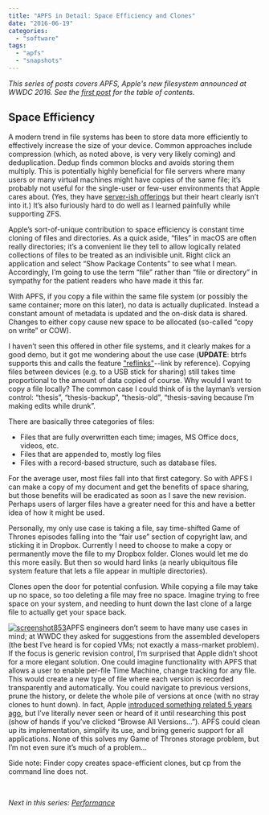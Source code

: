 ```yaml
---
title: "APFS in Detail: Space Efficiency and Clones"
date: "2016-06-19"
categories: 
  - "software"
tags: 
  - "apfs"
  - "snapshots"
---
```


_This series of posts covers APFS, Apple's new filesystem announced at WWDC 2016. See the [first post]( http://dtrace.org/blogs/ahl/2016/06/19/apfs-part1) for the table of contents._

## Space Efficiency

A modern trend in file systems has been to store data more efficiently to effectively increase the size of your device. Common approaches include compression (which, as noted above, is very very likely coming) and deduplication. Dedup finds common blocks and avoids storing them multiply. This is potentially highly beneficial for file servers where many users or many virtual machines might have copies of the same file; it’s probably not useful for the single-user or few-user environments that Apple cares about. (Yes, they have [server-ish offerings](http://www.apple.com/osx/server/features/#xsan) but their heart clearly isn’t into it.) It’s also furiously hard to do well as I learned painfully while supporting ZFS.

Apple’s sort-of-unique contribution to space efficiency is constant time cloning of files and directories. As a quick aside, “files” in macOS are often really directories; it’s a convenient lie they tell to allow logically related collections of files to be treated as an indivisible unit. Right click an application and select “Show Package Contents” to see what I mean. Accordingly, I’m going to use the term “file” rather than “file or directory” in sympathy for the patient readers who have made it this far.

With APFS, if you copy a file within the same file system (or possibly the same container; more on this later), no data is actually duplicated. Instead a constant amount of metadata is updated and the on-disk data is shared. Changes to either copy cause new space to be allocated (so-called “copy on write” or COW).

I haven’t seen this offered in other file systems, and it clearly makes for a good demo, but it got me wondering about the use case (**UPDATE**: btrfs supports this and calls the feature ["reflinks"](https://lwn.net/Articles/331808/)\--link by reference). Copying files between devices (e.g. to a USB stick for sharing) still takes time proportional to the amount of data copied of course. Why would I want to copy a file locally? The common case I could think of is the layman’s version control: “thesis”, “thesis-backup”, “thesis-old”, “thesis-saving because I’m making edits while drunk”.

There are basically three categories of files:

- Files that are fully overwritten each time; images, MS Office docs, videos, etc.
- Files that are appended to, mostly log files
- Files with a record-based structure, such as database files.

For the average user, most files fall into that first category. So with APFS I can make a copy of my document and get the benefits of space sharing, but those benefits will be eradicated as soon as I save the new revision. Perhaps users of larger files have a greater need for this and have a better idea of how it might be used.

Personally, my only use case is taking a file, say time-shifted Game of Thrones episodes falling into the “fair use” section of copyright law, and sticking it in Dropbox. Currently I need to choose to make a copy or permanently move the file to my Dropbox folder. Clones would let me do this more easily. But then so would hard links (a nearly ubiquitous file system feature that lets a file appear in multiple directories).

Clones open the door for potential confusion. While copying a file may take up no space, so too deleting a file may free no space. Imagine trying to free space on your system, and needing to hunt down the last clone of a large file to actually get your space back.

[![](images/screenshot853-300x207.jpg "screenshot853")](http://ahl.dtrace.org/wp-content/uploads/2016/06/screenshot853.jpg)APFS engineers don’t seem to have many use cases in mind; at WWDC they asked for suggestions from the assembled developers (the best I’ve heard is for copied VMs; not exactly a mass-market problem). If the focus is generic revision control, I’m surprised that Apple didn’t shoot for a more elegant solution. One could imagine functionality with APFS that allows a user to enable per-file Time Machine, change tracking for any file. This would create a new type of file where each version is recorded transparently and automatically. You could navigate to previous versions, prune the history, or delete the whole pile of versions at once (with no stray clones to hunt down). In fact, Apple [introduced something related 5 years ago](http://arstechnica.com/apple/2011/07/mac-os-x-10-7/14/#versioning-internals), but I’ve literally never seen or heard of it until researching this post (show of hands if you’ve clicked “Browse All Versions…”). APFS could clean up its implementation, simplify its use, and bring generic support for all applications. None of this solves my Game of Thrones storage problem, but I’m not even sure it’s much of a problem…

Side note: Finder copy creates space-efficient clones, but cp from the command line does not.

 

_Next in this series: [Performance](http://dtrace.org/blogs/ahl/2016/06/19/apfs-part4/)_
